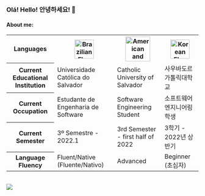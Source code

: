 ### Olá! Hello! 안녕하세요! 👋

#### About me:
<table>
  <tr>
    <th>Languages</th>
    <th><img src="https://s1.static.brasilescola.uol.com.br/be/conteudo/images/2-bandeira-do-brasil.jpg" alt="Brazilian Flag" width="50"/></th>
    <th><img src="https://upload.wikimedia.org/wikipedia/commons/thumb/0/0b/English_language.svg/640px-English_language.svg.png" alt="American and English Flag" width="65"/></th>
    <th><img src="https://upload.wikimedia.org/wikipedia/commons/thumb/0/09/Flag_of_South_Korea.svg/800px-Flag_of_South_Korea.svg.png" alt="Korean Flag" width="50"/</th>
  </tr>
  <tr>
    <th>Current Educational Institution</th>
    <td>Universidade Católica do Salvador</td>
    <td>Catholic University of Salvador</td>
    <td>사우바도르가톨릭대학교</td>
  </tr>
  <tr>
    <th>Current Occupation</th>
    <td>Estudante de Engenharia de Software</td>
    <td>Software Engineering Student</td>
    <td>소프트웨어 엔지니어링 학생</td>
  </tr>
  <tr>
    <th>Current Semester</th>
    <td>3º Semestre - 2022.1</td>
    <td>3rd Semester - first half of 2022</td>
    <td>3학기 - 2022년 상반기</td>
  </tr>
  <tr>
    <th>Language Fluency</th>
    <td>Fluent/Native (Fluente/Nativo)</td>
    <td>Advanced</td>
    <td>Beginner (초심자)</td>
  </tr>
</table>
<br>
<a href="https://github.com/lucasfariassa/github-readme-stats"><img align="center" src="https://github-readme-stats.vercel.app/api/top-langs/?username=lucasfariassa&layout=compact&theme=darcula&hide_border=true"/></a>
